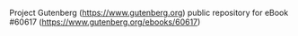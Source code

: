 Project Gutenberg (https://www.gutenberg.org) public repository for eBook #60617 (https://www.gutenberg.org/ebooks/60617)
